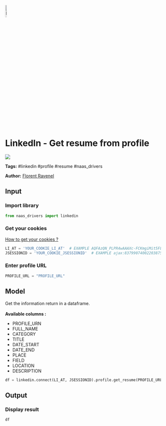 <img width="10%" alt="Naas" src="https://landen.imgix.net/jtci2pxwjczr/assets/5ice39g4.png?w=160"/>

# LinkedIn - Get resume from profile
<a href="https://app.naas.ai/user-redirect/naas/downloader?url=https://raw.githubusercontent.com/jupyter-naas/awesome-notebooks/master/LinkedIn/LinkedIn_Get_resume_from_profile.ipynb" target="_parent"><img src="https://naasai-public.s3.eu-west-3.amazonaws.com/open_in_naas.svg"/></a>

**Tags:** #linkedin #profile #resume #naas_drivers

**Author:** [Florent Ravenel](https://www.linkedin.com/in/florent-ravenel/)

## Input

### Import library


```python
from naas_drivers import linkedin
```

### Get your cookies
<a href='https://www.notion.so/LinkedIn-driver-Get-your-cookies-d20a8e7e508e42af8a5b52e33f3dba75'>How to get your cookies ?</a>


```python
LI_AT = 'YOUR_COOKIE_LI_AT'  # EXAMPLE AQFAzQN_PLPR4wAAAXc-FCKmgiMit5FLdY1af3-2
JSESSIONID = 'YOUR_COOKIE_JSESSIONID'  # EXAMPLE ajax:8379907400220387585
```

### Enter profile URL


```python
PROFILE_URL = "PROFILE_URL"
```

## Model

Get the information return in a dataframe.<br><br>
**Available columns :**
- PROFILE_URN
- FULL_NAME
- CATEGORY
- TITLE
- DATE_START
- DATE_END
- PLACE
- FIELD
- LOCATION
- DESCRIPTION


```python
df = linkedin.connect(LI_AT, JSESSIONID).profile.get_resume(PROFILE_URL)
```

## Output

### Display result


```python
df
```
